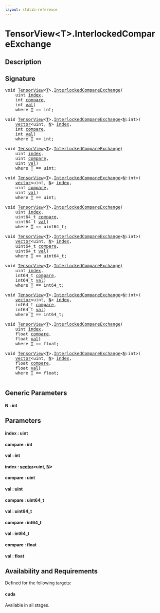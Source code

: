 ```yaml
---
layout: stdlib-reference
---
```


# TensorView\<T\>\.InterlockedCompareExchange

## Description





## Signature 

<pre>
<span class="code_keyword">void</span> <a href="index.html" class="code_type">TensorView</a>&lt;<a href="index.html#typeparam-T" class="code_type">T</a>&gt;.<a href="interlockedcompareexchange-0bi.html">InterlockedCompareExchange</a>(
    <span class="code_keyword">uint</span> <a href="interlockedcompareexchange-0bi.html#decl-index" class="code_param">index</a>,
    <span class="code_keyword">int</span> <a href="interlockedcompareexchange-0bi.html#decl-compare" class="code_param">compare</a>,
    <span class="code_keyword">int</span> <a href="interlockedcompareexchange-0bi.html#decl-val" class="code_param">val</a>)
    <span class='code_keyword'>where</span> <a href="index.html#typeparam-T" class="code_type">T</a> == <span class="code_keyword">int</span>;

<span class="code_keyword">void</span> <a href="index.html" class="code_type">TensorView</a>&lt;<a href="index.html#typeparam-T" class="code_type">T</a>&gt;.<a href="interlockedcompareexchange-0bi.html">InterlockedCompareExchange</a>&lt;<a href="interlockedcompareexchange-0bi.html#decl-N" class="code_var">N</a>:<span class="code_keyword">int</span>&gt;(
    <a href="index.html" class="code_type">vector</a>&lt;<span class="code_keyword">uint</span>, <a href="interlockedcompareexchange-0bi.html#decl-N" class="code_var">N</a>&gt; <a href="interlockedcompareexchange-0bi.html#decl-index" class="code_param">index</a>,
    <span class="code_keyword">int</span> <a href="interlockedcompareexchange-0bi.html#decl-compare" class="code_param">compare</a>,
    <span class="code_keyword">int</span> <a href="interlockedcompareexchange-0bi.html#decl-val" class="code_param">val</a>)
    <span class='code_keyword'>where</span> <a href="index.html#typeparam-T" class="code_type">T</a> == <span class="code_keyword">int</span>;

<span class="code_keyword">void</span> <a href="index.html" class="code_type">TensorView</a>&lt;<a href="index.html#typeparam-T" class="code_type">T</a>&gt;.<a href="interlockedcompareexchange-0bi.html">InterlockedCompareExchange</a>(
    <span class="code_keyword">uint</span> <a href="interlockedcompareexchange-0bi.html#decl-index" class="code_param">index</a>,
    <span class="code_keyword">uint</span> <a href="interlockedcompareexchange-0bi.html#decl-compare" class="code_param">compare</a>,
    <span class="code_keyword">uint</span> <a href="interlockedcompareexchange-0bi.html#decl-val" class="code_param">val</a>)
    <span class='code_keyword'>where</span> <a href="index.html#typeparam-T" class="code_type">T</a> == <span class="code_keyword">uint</span>;

<span class="code_keyword">void</span> <a href="index.html" class="code_type">TensorView</a>&lt;<a href="index.html#typeparam-T" class="code_type">T</a>&gt;.<a href="interlockedcompareexchange-0bi.html">InterlockedCompareExchange</a>&lt;<a href="interlockedcompareexchange-0bi.html#decl-N" class="code_var">N</a>:<span class="code_keyword">int</span>&gt;(
    <a href="index.html" class="code_type">vector</a>&lt;<span class="code_keyword">uint</span>, <a href="interlockedcompareexchange-0bi.html#decl-N" class="code_var">N</a>&gt; <a href="interlockedcompareexchange-0bi.html#decl-index" class="code_param">index</a>,
    <span class="code_keyword">uint</span> <a href="interlockedcompareexchange-0bi.html#decl-compare" class="code_param">compare</a>,
    <span class="code_keyword">uint</span> <a href="interlockedcompareexchange-0bi.html#decl-val" class="code_param">val</a>)
    <span class='code_keyword'>where</span> <a href="index.html#typeparam-T" class="code_type">T</a> == <span class="code_keyword">uint</span>;

<span class="code_keyword">void</span> <a href="index.html" class="code_type">TensorView</a>&lt;<a href="index.html#typeparam-T" class="code_type">T</a>&gt;.<a href="interlockedcompareexchange-0bi.html">InterlockedCompareExchange</a>(
    <span class="code_keyword">uint</span> <a href="interlockedcompareexchange-0bi.html#decl-index" class="code_param">index</a>,
    uint64_t <a href="interlockedcompareexchange-0bi.html#decl-compare" class="code_param">compare</a>,
    uint64_t <a href="interlockedcompareexchange-0bi.html#decl-val" class="code_param">val</a>)
    <span class='code_keyword'>where</span> <a href="index.html#typeparam-T" class="code_type">T</a> == uint64_t;

<span class="code_keyword">void</span> <a href="index.html" class="code_type">TensorView</a>&lt;<a href="index.html#typeparam-T" class="code_type">T</a>&gt;.<a href="interlockedcompareexchange-0bi.html">InterlockedCompareExchange</a>&lt;<a href="interlockedcompareexchange-0bi.html#decl-N" class="code_var">N</a>:<span class="code_keyword">int</span>&gt;(
    <a href="index.html" class="code_type">vector</a>&lt;<span class="code_keyword">uint</span>, <a href="interlockedcompareexchange-0bi.html#decl-N" class="code_var">N</a>&gt; <a href="interlockedcompareexchange-0bi.html#decl-index" class="code_param">index</a>,
    uint64_t <a href="interlockedcompareexchange-0bi.html#decl-compare" class="code_param">compare</a>,
    uint64_t <a href="interlockedcompareexchange-0bi.html#decl-val" class="code_param">val</a>)
    <span class='code_keyword'>where</span> <a href="index.html#typeparam-T" class="code_type">T</a> == uint64_t;

<span class="code_keyword">void</span> <a href="index.html" class="code_type">TensorView</a>&lt;<a href="index.html#typeparam-T" class="code_type">T</a>&gt;.<a href="interlockedcompareexchange-0bi.html">InterlockedCompareExchange</a>(
    <span class="code_keyword">uint</span> <a href="interlockedcompareexchange-0bi.html#decl-index" class="code_param">index</a>,
    int64_t <a href="interlockedcompareexchange-0bi.html#decl-compare" class="code_param">compare</a>,
    int64_t <a href="interlockedcompareexchange-0bi.html#decl-val" class="code_param">val</a>)
    <span class='code_keyword'>where</span> <a href="index.html#typeparam-T" class="code_type">T</a> == int64_t;

<span class="code_keyword">void</span> <a href="index.html" class="code_type">TensorView</a>&lt;<a href="index.html#typeparam-T" class="code_type">T</a>&gt;.<a href="interlockedcompareexchange-0bi.html">InterlockedCompareExchange</a>&lt;<a href="interlockedcompareexchange-0bi.html#decl-N" class="code_var">N</a>:<span class="code_keyword">int</span>&gt;(
    <a href="index.html" class="code_type">vector</a>&lt;<span class="code_keyword">uint</span>, <a href="interlockedcompareexchange-0bi.html#decl-N" class="code_var">N</a>&gt; <a href="interlockedcompareexchange-0bi.html#decl-index" class="code_param">index</a>,
    int64_t <a href="interlockedcompareexchange-0bi.html#decl-compare" class="code_param">compare</a>,
    int64_t <a href="interlockedcompareexchange-0bi.html#decl-val" class="code_param">val</a>)
    <span class='code_keyword'>where</span> <a href="index.html#typeparam-T" class="code_type">T</a> == int64_t;

<span class="code_keyword">void</span> <a href="index.html" class="code_type">TensorView</a>&lt;<a href="index.html#typeparam-T" class="code_type">T</a>&gt;.<a href="interlockedcompareexchange-0bi.html">InterlockedCompareExchange</a>(
    <span class="code_keyword">uint</span> <a href="interlockedcompareexchange-0bi.html#decl-index" class="code_param">index</a>,
    <span class="code_keyword">float</span> <a href="interlockedcompareexchange-0bi.html#decl-compare" class="code_param">compare</a>,
    <span class="code_keyword">float</span> <a href="interlockedcompareexchange-0bi.html#decl-val" class="code_param">val</a>)
    <span class='code_keyword'>where</span> <a href="index.html#typeparam-T" class="code_type">T</a> == <span class="code_keyword">float</span>;

<span class="code_keyword">void</span> <a href="index.html" class="code_type">TensorView</a>&lt;<a href="index.html#typeparam-T" class="code_type">T</a>&gt;.<a href="interlockedcompareexchange-0bi.html">InterlockedCompareExchange</a>&lt;<a href="interlockedcompareexchange-0bi.html#decl-N" class="code_var">N</a>:<span class="code_keyword">int</span>&gt;(
    <a href="index.html" class="code_type">vector</a>&lt;<span class="code_keyword">uint</span>, <a href="interlockedcompareexchange-0bi.html#decl-N" class="code_var">N</a>&gt; <a href="interlockedcompareexchange-0bi.html#decl-index" class="code_param">index</a>,
    <span class="code_keyword">float</span> <a href="interlockedcompareexchange-0bi.html#decl-compare" class="code_param">compare</a>,
    <span class="code_keyword">float</span> <a href="interlockedcompareexchange-0bi.html#decl-val" class="code_param">val</a>)
    <span class='code_keyword'>where</span> <a href="index.html#typeparam-T" class="code_type">T</a> == <span class="code_keyword">float</span>;

</pre>

## Generic Parameters

####  <a id="decl-N"></a>N  : int

## Parameters

####  <a id="decl-index"></a>index  : uint
####  <a id="decl-compare"></a>compare  : int
####  <a id="decl-val"></a>val  : int
####  <a id="decl-index"></a>index  : [vector](../vector/index)\<uint, [N](../vector/index#decl-N)\>
####  <a id="decl-compare"></a>compare  : uint
####  <a id="decl-val"></a>val  : uint
####  <a id="decl-compare"></a>compare  : uint64\_t
####  <a id="decl-val"></a>val  : uint64\_t
####  <a id="decl-compare"></a>compare  : int64\_t
####  <a id="decl-val"></a>val  : int64\_t
####  <a id="decl-compare"></a>compare  : float
####  <a id="decl-val"></a>val  : float

## Availability and Requirements

Defined for the following targets:

#### cuda
Available in all stages.



